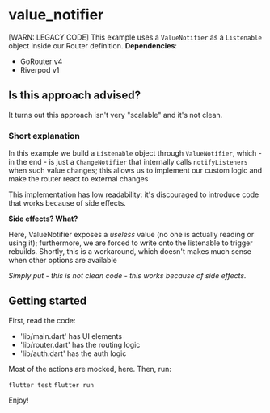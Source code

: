 # value_notifier

[WARN: LEGACY CODE]
This example uses a `ValueNotifier` as a `Listenable` object inside our Router definition.
**Dependencies**:
  - GoRouter v4
  - Riverpod v1

## Is this approach advised?
It turns out this approach isn't very "scalable" and it's not clean.

### Short explanation
In this example we build a `Listenable` object through `ValueNotifier`, which - in the end - is just a `ChangeNotifier` that internally calls `notifyListeners` when such value changes; this allows us to implement our custom logic and make the router react to external changes

This implementation has low readability: it's discouraged to introduce code that works because of side effects.

**Side effects? What?**

Here, ValueNotifier exposes a _useless_ value (no one is actually reading or using it); furthermore, we are forced to write onto the listenable to trigger rebuilds.
Shortly, this is a workaround, which doesn't makes much sense when other options are available

_Simply put - this is not clean code - this works because of side effects._

## Getting started

First, read the code:
  - 'lib/main.dart' has UI elements
  - 'lib/router.dart' has the routing logic
  - 'lib/auth.dart' has the auth logic

Most of the actions are mocked, here.
Then, run:

`flutter test`
`flutter run`

Enjoy!
